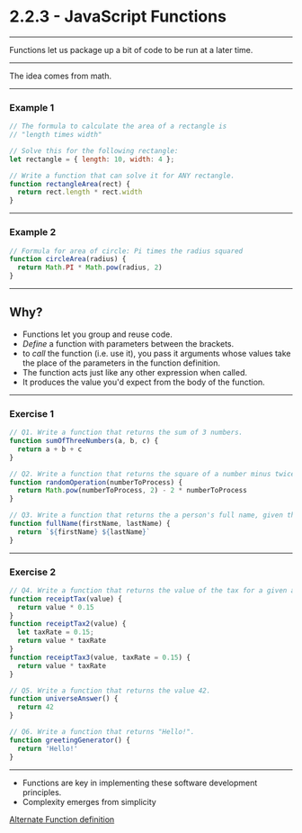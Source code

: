 # 2.2.3 - JavaScript Functions

---

Functions let us package up a bit of code to be run at a later time.

---

The idea comes from math.

---

### Example 1

```js
// The formula to calculate the area of a rectangle is
// "length times width"

// Solve this for the following rectangle:
let rectangle = { length: 10, width: 4 };

// Write a function that can solve it for ANY rectangle.
function rectangleArea(rect) {
  return rect.length * rect.width
}
```

---

### Example 2

```js
// Formula for area of circle: Pi times the radius squared
function circleArea(radius) {
  return Math.PI * Math.pow(radius, 2)
}
```

---

## Why?

- Functions let you group and reuse code.
- _Define_ a function with parameters between the brackets.
- to _call_ the function (i.e. use it), you pass it arguments whose values take the place of the parameters in the function definition.
- The function acts just like any other expression when called.
- It produces the value you'd expect from the body of the function.

---

### Exercise 1

```js
// Q1. Write a function that returns the sum of 3 numbers.
function sumOfThreeNumbers(a, b, c) {
  return a + b + c
}

// Q2. Write a function that returns the square of a number minus twice the number.
function randomOperation(numberToProcess) {
  return Math.pow(numberToProcess, 2) - 2 * numberToProcess
}

// Q3. Write a function that returns the a person's full name, given their first and last names.
function fullName(firstName, lastName) {
  return `${firstName} ${lastName}`
}
```

---

### Exercise 2

```js
// Q4. Write a function that returns the value of the tax for a given amount.
function receiptTax(value) {
  return value * 0.15
}
function receiptTax2(value) {
  let taxRate = 0.15;
  return value * taxRate
}
function receiptTax3(value, taxRate = 0.15) {
  return value * taxRate
}

// Q5. Write a function that returns the value 42.
function universeAnswer() {
  return 42
}

// Q6. Write a function that returns "Hello!".
function greetingGenerator() {
  return 'Hello!'
}
```

---

- Functions are key in implementing these software development principles.
- Complexity emerges from simplicity

[Alternate Function definition](https://www.cs.utah.edu/~germain/PPS/Topics/functions.html)

